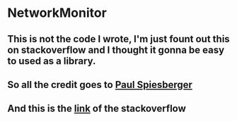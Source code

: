 # NetworkMonitor

## This is not the code I wrote, I'm just fount out this on stackoverflow and I thought it gonna be easy to used as a library. 
## So all the credit goes to [Paul Spiesberger](https://stackoverflow.com/users/1254514/paul-spiesberger)
## And this is the [link](https://stackoverflow.com/a/58960879/9056898) of the stackoverflow

